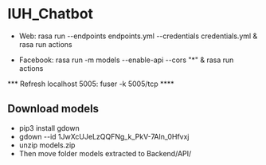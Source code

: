 # IUH_Chatbot

-   Web: rasa run --endpoints endpoints.yml --credentials credentials.yml & rasa run actions

-   Facebook: rasa run -m models --enable-api --cors "\*" & rasa run actions

\*\*\* Refresh localhost 5005: 
fuser -k 5005/tcp \*\*\*\*

## Download models

-   pip3 install gdown
-   gdown --id 1JwXcUJeLzQQFNg_k_PkV-7Aln_0Hfvxj
-   unzip models.zip
-   Then move folder models extracted to Backend/API/
